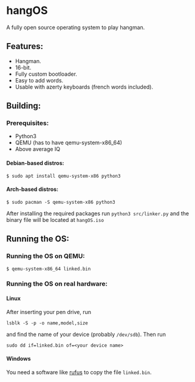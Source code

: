 # hangOS
A fully open source operating system to play hangman.

## Features:
- Hangman.
- 16-bit.
- Fully custom bootloader.
- Easy to add words.
- Usable with azerty keyboards (french words included).

## Building:
### Prerequisites:
- Python3
- QEMU (has to have qemu-system-x86_64)
- Above average IQ
#### Debian-based distros:
```
$ sudo apt install qemu-system-x86 python3
```
#### Arch-based distros:
```
$ sudo pacman -S qemu-system-x86 python3
```
After installing the required packages run `python3 src/linker.py` and the binary file will be located at  `hangOS.iso` 
## Running the OS:
### Running the OS on QEMU:
```
$ qemu-system-x86_64 linked.bin
```
### Running the OS on real hardware:
#### Linux
After inserting your pen drive, run
```
lsblk -S -p -o name,model,size
```
and find the name of your device (probably `/dev/sdb`).
Then run
```
sudo dd if=linked.bin of=<your device name>
```
#### Windows
You need a software like <a href="rufus.ie">rufus</a> to copy the file `linked.bin`.
